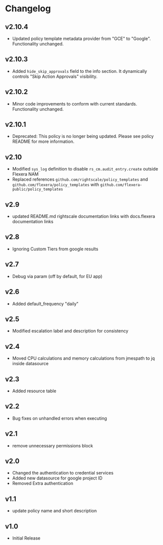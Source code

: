 # Changelog

## v2.10.4

- Updated policy template metadata provider from "GCE" to "Google". Functionality unchanged.

## v2.10.3

- Added `hide_skip_approvals` field to the info section. It dynamically controls "Skip Action Approvals" visibility.

## v2.10.2

- Minor code improvements to conform with current standards. Functionality unchanged.

## v2.10.1

- Deprecated: This policy is no longer being updated. Please see policy README for more information.

## v2.10

- Modified `sys_log` definition to disable `rs_cm.audit_entry.create` outside Flexera NAM
- Replaced references `github.com/rightscale/policy_templates` and `github.com/flexera/policy_templates` with `github.com/flexera-public/policy_templates`

## v2.9

- updated README.md rightscale documentation links with docs.flexera documentation links

## v2.8

- Ignoring Custom Tiers from google results

## v2.7

- Debug via param (off by default, for EU app)

## v2.6

- Added default_frequency "daily"

## v2.5

- Modified escalation label and description for consistency

## v2.4

- Moved CPU calculations and memory calculations from jmespath to jq inside datasource

## v2.3

- Added resource table

## v2.2

- Bug fixes on unhandled errors when executing

## v2.1

- remove unnecessary permissions block

## v2.0

- Changed the authentication to credential services
- Added new datasource for google project ID
- Removed Extra authentication

## v1.1

- update policy name and short description

## v1.0

- Initial Release

